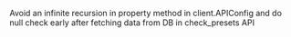 Avoid an infinite recursion in property method in client.APIConfig and do null check early after fetching data from DB in check_presets API
